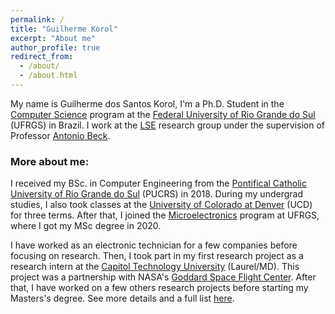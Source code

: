 ```yaml
---
permalink: /
title: "Guilherme Korol"
excerpt: "About me"
author_profile: true
redirect_from:
  - /about/
  - /about.html
---
```


My name is Guilherme dos Santos Korol, I'm a Ph.D. Student in the [Computer Science](https://www.inf.ufrgs.br/ppgc/) program at the [Federal University of Rio Grande do Sul](http://www.ufrgs.br/ufrgs/inicial) (UFRGS) in Brazil. I work at the [LSE](http://www.inf.ufrgs.br/lse/) research group under the supervision of Professor [Antonio Beck](http://www.inf.ufrgs.br/~caco/).

### More about me:

I received my BSc. in Computer Engineering from the [Pontifical Catholic University of Rio Grande do Sul](https://www.pucrs.br/) (PUCRS) in 2018. During my undergrad studies, I also took classes at the [University of Colorado at Denver](https://www.ucdenver.edu/) (UCD) for three terms. After that, I joined the [Microelectronics](http://www.ufrgs.br/pgmicro) program at UFRGS, where I got my MSc degree in 2020.

I have worked as an electronic technician for a few companies before focusing on research. Then, I took part in my first research project as a research intern at the [Capitol Technology University](https://www.captechu.edu/) (Laurel/MD). This project was a partnership with NASA's [Goddard Space Flight Center](https://www.nasa.gov/centers/goddard/about/index.html). After that, I have worked on a few others research projects before starting my Masters's degree. See more details and a full list [here](https://gkorol.github.io/projects/).
